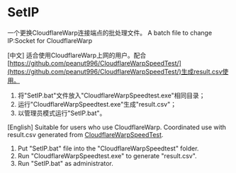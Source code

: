 # SetIP
一个更换CloudflareWarp连接端点的批处理文件。
A batch file to change IP:Socket for CloudflareWarp

[中文]
适合使用CloudflareWarp上网的用户。配合[https://github.com/peanut996/CloudflareWarpSpeedTest/](https://github.com/peanut996/CloudflareWarpSpeedTest/)生成result.csv使用。
1. 将"SetIP.bat"文件放入"CloudflareWarpSpeedtest.exe"相同目录；
2. 运行"CloudflareWarpSpeedtest.exe"生成"result.csv"；
3. 以管理员模式运行"SetIP.bat"。

[English]
Suitable for users who use CloudflareWarp. Coordinated use with result.csv generated from [CloudflareWarpSpeedTest](https://github.com/peanut996/CloudflareWarpSpeedTest/).
1. Put "SetIP.bat" file into the "CloudflareWarpSpeedtest" folder.
2. Run "CloudflareWarpSpeedtest.exe" to generate "result.csv".
3. Run "SetIP.bat" as administrator.
